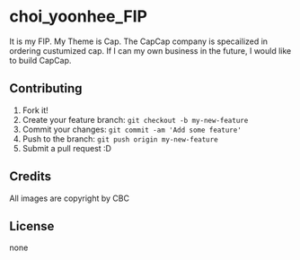# choi_yoonhee_FIP

It is my FIP. 
My Theme is Cap. The CapCap company is specailized in ordering custumized cap.
If I can my own business in the future, I would like to build CapCap.


## Contributing

1. Fork it!
2. Create your feature branch: `git checkout -b my-new-feature`
3. Commit your changes: `git commit -am 'Add some feature'`
4. Push to the branch: `git push origin my-new-feature`
5. Submit a pull request :D


## Credits

All images are copyright by CBC

## License
none
